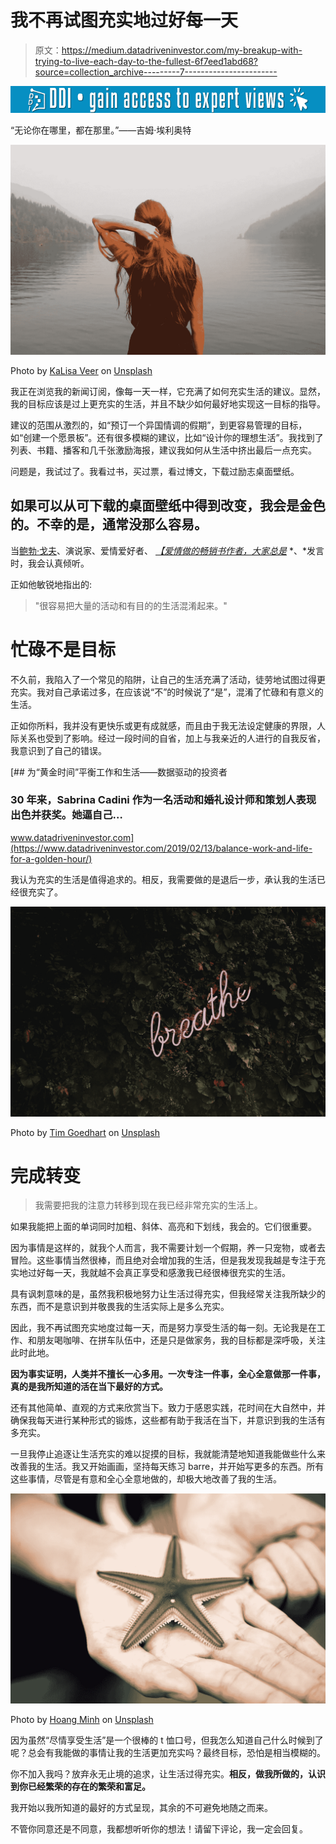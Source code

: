 # 我不再试图充实地过好每一天

> 原文：<https://medium.datadriveninvestor.com/my-breakup-with-trying-to-live-each-day-to-the-fullest-6f7eed1abd68?source=collection_archive---------7----------------------->

[![](img/5763fc2304cf55a9402350b601139455.png)](http://www.track.datadriveninvestor.com/1B9E)

“无论你在哪里，都在那里。”——吉姆·埃利奥特

![](img/77c2da5c5ee0b18b97f6e31567ec438d.png)

Photo by [KaLisa Veer](https://unsplash.com/photos/9G3Wg1BRYqQ?utm_source=unsplash&utm_medium=referral&utm_content=creditCopyText) on [Unsplash](https://unsplash.com/search/photos/nature-woman?utm_source=unsplash&utm_medium=referral&utm_content=creditCopyText)

我正在浏览我的新闻订阅，像每一天一样，它充满了如何充实生活的建议。显然，我的目标应该是过上更充实的生活，并且不缺少如何最好地实现这一目标的指导。

建议的范围从激烈的，如“预订一个异国情调的假期”，到更容易管理的目标，如“创建一个愿景板”。还有很多模糊的建议，比如“设计你的理想生活”。我找到了列表、书籍、播客和几千张激励海报，建议我如何从生活中挤出最后一点充实。

问题是，我试过了。我看过书，买过票，看过博文，下载过励志桌面壁纸。

## 如果可以从可下载的桌面壁纸中得到改变，我会是金色的。不幸的是，通常没那么容易。

当[鲍勃·戈夫](http://bobgoff.com)、演说家、爱情爱好者、 [*【爱情做*](https://amzn.to/2SX4pU0)[*的畅销书作者，大家总是*](https://amzn.to/2Y0gawG) *、*发言时，我会认真倾听。

正如他敏锐地指出的:

> "很容易把大量的活动和有目的的生活混淆起来。"

# 忙碌不是目标

不久前，我陷入了一个常见的陷阱，让自己的生活充满了活动，徒劳地试图过得更充实。我对自己承诺过多，在应该说“不”的时候说了“是”，混淆了忙碌和有意义的生活。

正如你所料，我并没有更快乐或更有成就感，而且由于我无法设定健康的界限，人际关系也受到了影响。经过一段时间的自省，加上与我亲近的人进行的自我反省，我意识到了自己的错误。

[](https://www.datadriveninvestor.com/2019/02/13/balance-work-and-life-for-a-golden-hour/) [## 为“黄金时间”平衡工作和生活——数据驱动的投资者

### 30 年来，Sabrina Cadini 作为一名活动和婚礼设计师和策划人表现出色并获奖。她逼自己…

www.datadriveninvestor.com](https://www.datadriveninvestor.com/2019/02/13/balance-work-and-life-for-a-golden-hour/) 

我认为充实的生活是值得追求的。相反，我需要做的是退后一步，承认我的生活已经很充实了。

![](img/23d442dbeaf3a5428397c855eff0f274.png)

Photo by [Tim Goedhart](https://unsplash.com/photos/vnpTRdmtQ30?utm_source=unsplash&utm_medium=referral&utm_content=creditCopyText) on [Unsplash](https://unsplash.com/search/photos/life?utm_source=unsplash&utm_medium=referral&utm_content=creditCopyText)

# 完成转变

> 我需要把我的注意力转移到现在我已经非常充实的生活上。

如果我能把上面的单词同时加粗、斜体、高亮和下划线，我会的。它们很重要。

因为事情是这样的，就我个人而言，我不需要计划一个假期，养一只宠物，或者去冒险。这些事情当然很棒，而且绝对会增加我的生活，但是我发现我越是专注于充实地过好每一天，我就越不会真正享受和感激我已经很棒很充实的生活。

具有讽刺意味的是，虽然我积极地努力让生活过得充实，但我经常关注我所缺少的东西，而不是意识到并敬畏我的生活实际上是多么充实。

因此，我不再试图充实地度过每一天，而是努力享受生活的每一刻。无论我是在工作、和朋友喝咖啡、在拼车队伍中，还是只是做家务，我的目标都是深呼吸，关注此时此地。

**因为事实证明，人类并不擅长一心多用。一次专注一件事，全心全意做那一件事，真的是我所知道的活在当下最好的方式。**

还有其他简单、直观的方式来欣赏当下。致力于感恩实践，花时间在大自然中，并确保我每天进行某种形式的锻炼，这些都有助于我活在当下，并意识到我的生活有多充实。

一旦我停止追逐让生活充实的难以捉摸的目标，我就能清楚地知道我能做些什么来改善我的生活。我又开始画画，坚持每天练习 barre，并开始写更多的东西。所有这些事情，尽管是有意和全心全意地做的，却极大地改善了我的生活。

![](img/71b1723bfeb829bb3cba34ec3b57a541.png)

Photo by [Hoang Minh](https://unsplash.com/photos/5Mrcxnq3Nhg?utm_source=unsplash&utm_medium=referral&utm_content=creditCopyText) on [Unsplash](https://unsplash.com/search/photos/life?utm_source=unsplash&utm_medium=referral&utm_content=creditCopyText)

因为虽然“尽情享受生活”是一个很棒的 t 恤口号，但我怎么知道自己什么时候到了呢？总会有我能做的事情让我的生活更加充实吗？最终目标，恐怕是相当模糊的。

你不加入我吗？放弃永无止境的追求，让生活过得充实。**相反，做我所做的，认识到你已经繁荣的存在的繁荣和富足。**

我开始以我所知道的最好的方式呈现，其余的不可避免地随之而来。

不管你同意还是不同意，我都想听听你的想法！请留下评论，我一定会回复。